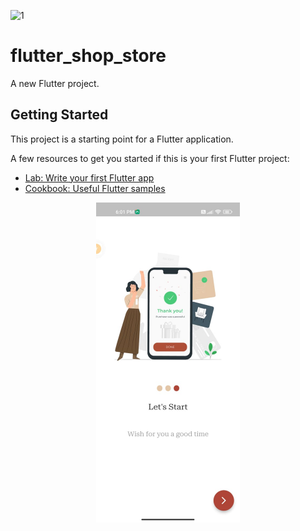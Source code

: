 ![1](https://user-images.githubusercontent.com/26741217/168859525-b384e4d8-09a5-41f6-85b1-bec852084c33.jpeg)
# flutter_shop_store

A new Flutter project.

## Getting Started

This project is a starting point for a Flutter application.

A few resources to get you started if this is your first Flutter project:

- [Lab: Write your first Flutter app](https://docs.flutter.dev/get-started/codelab)
- [Cookbook: Useful Flutter samples](https://docs.flutter.dev/cookbook)

<p align="center">
<img src="ShopAppScreenShotes/onBoarding_1.jpeg" width="230" />
<div>
  </p>
